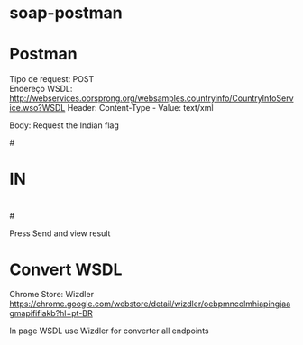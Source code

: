 # soap-postman

# Postman

Tipo de request: POST\
Endereço WSDL: http://webservices.oorsprong.org/websamples.countryinfo/CountryInfoService.wso?WSDL
Header: Content-Type - Value: text/xml

Body: Request the Indian flag

#<Envelope xmlns="http://schemas.xmlsoap.org/soap/envelope/">
#    <Body>
#        <CountryFlag xmlns="http://www.oorsprong.org/websamples.countryinfo">
#            <sCountryISOCode>IN</sCountryISOCode>
#        </CountryFlag>
#    </Body>
#</Envelope>

Press Send and view result

# Convert WSDL

Chrome Store: Wizdler\
https://chrome.google.com/webstore/detail/wizdler/oebpmncolmhiapingjaagmapififiakb?hl=pt-BR

In page WSDL use Wizdler for converter all endpoints
